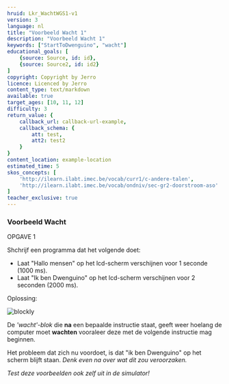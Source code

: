 ```yaml
---
hruid: Lkr_WachtWGS1-v1
version: 3
language: nl
title: "Voorbeeld Wacht 1"
description: "Voorbeeld Wacht 1"
keywords: ["StartToDwenguino", "wacht"]
educational_goals: [
    {source: Source, id: id}, 
    {source: Source2, id: id2}
]
copyright: Copyright by Jerro
licence: Licenced by Jerro
content_type: text/markdown
available: true
target_ages: [10, 11, 12]
difficulty: 3
return_value: {
    callback_url: callback-url-example,
    callback_schema: {
        att: test,
        att2: test2
    }
}
content_location: example-location
estimated_time: 5
skos_concepts: [
    'http://ilearn.ilabt.imec.be/vocab/curr1/c-andere-talen', 
    'http://ilearn.ilabt.imec.be/vocab/ondniv/sec-gr2-doorstroom-aso'
]
teacher_exclusive: true
---
```


### Voorbeeld Wacht

OPGAVE 1

Shchrijf een programma dat het volgende doet:

* Laat "Hallo mensen" op het lcd-scherm verschijnen voor 1 seconde (1000 ms).
* Laat "Ik ben Dwenguino" op het lcd-scherm verschijnen voor 2 seconden (2000 ms).

Oplossing:

![blockly](@learning-object/WACHTWGS1-v1/nl/3)

De *'wacht'-blok* die **na** een bepaalde instructie staat, geeft weer hoelang de computer moet **wachten** vooraleer deze met de volgende instructie mag beginnen.

Het probleem dat zich nu voordoet, is dat "ik ben Dwenguino" op het scherm blijft staan. *Denk even na over wat dit zou veroorzaken.*

*Test deze voorbeelden ook zelf uit in de simulator!*
